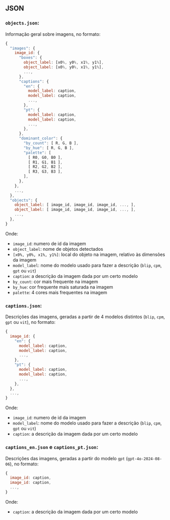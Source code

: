 ## JSON

### `objects.json`:

Informação geral sobre imagens, no formato:

```js
{
  "images": {
    image_id: {
      "boxes": {
        object_label: [x0%, y0%, x1%, y1%],
        object_label: [x0%, y0%, x1%, y1%],
        ...,
      },
      "captions": {
        "en": {
          model_label: caption,
          model_label: caption,
          ...,
        },
        "pt": {
          model_label: caption,
          model_label: caption,
          ...,
        },
      },
      "dominant_color": {
        "by_count": [ R, G, B ],
        "by_hue": [ R, G, B ],
        "palette": [
          [ R0, G0, B0 ],
          [ R1, G1, B1 ],
          [ R2, G2, B2 ],
          [ R3, G3, B3 ],
        ],
      },
    },
    ...,
  },
  "objects": {
    object_label: [ image_id, image_id, image_id, ..., ],
    object_label: [ image_id, image_id, image_id, ..., ],
    ...,
  },
}
```

Onde:
- `image_id`: numero de id da imagem
- `object_label`: nome de objetos detectados
- `[x0%, y0%, x1%, y1%]`: local do objeto na imagem, relativo às dimensões da imagem
- `model_label`: nome do modelo usado para fazer a descrição (`blip`, `cpm`, `gpt` ou `vit`)
- `caption`: a descrição da imagem dada por um certo modelo
- `by_count`: cor mais frequente na imagem
- `by_hue`: cor frequente mais saturada na imagem
- `palette`: 4 cores mais frequentes na imagem

### `captions.json`:

Descrições das imagens, geradas a partir de 4 modelos distintos (`blip`, `cpm`, `gpt` ou `vit`), no formato:

```js
{
  image_id: {
    "en": {
      model_label: caption,
      model_label: caption,
      ...,
    },
    "pt": {
      model_label: caption,
      model_label: caption,
      ...,
    },
  },
  ...,
}
```

Onde:
- `image_id`: numero de id da imagem
- `model_label`: nome do modelo usado para fazer a descrição (`blip`, `cpm`, `gpt` ou `vit`)
- `caption`: a descrição da imagem dada por um certo modelo

### `captions_en.json` e `captions_pt.json`:

Descrições das imagens, geradas a partir do modelo `gpt` (`gpt-4o-2024-08-06`), no formato:

```js
{
  image_id: caption,
  image_id: caption,
  ...,
}
```

Onde:
- `caption`: a descrição da imagem dada por um certo modelo
